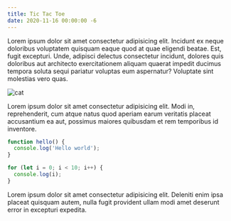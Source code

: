 ```yaml
---
title: Tic Tac Toe
date: 2020-11-16 00:00:00 -6
---
```


Lorem ipsum dolor sit amet consectetur adipisicing elit. Incidunt ex neque
doloribus voluptatem quisquam eaque quod at quae eligendi beatae. Est, fugit
excepturi. Unde, adipisci delectus consectetur incidunt, dolores quis doloribus
aut architecto exercitationem aliquam quaerat impedit ducimus tempora soluta
sequi pariatur voluptas eum aspernatur? Voluptate sint molestias vero quas.

![cat](https://placekitten.com/600/400)

Lorem ipsum dolor sit amet consectetur adipisicing elit. Modi in, reprehenderit,
cum atque natus quod aperiam earum veritatis placeat accusantium ea aut,
possimus maiores quibusdam et rem temporibus id inventore.

```javascript
function hello() {
  console.log('Hello world');
}

for (let i = 0; i < 10; i++) {
  console.log(i);
}
```

Lorem ipsum dolor sit amet consectetur adipisicing elit. Deleniti enim ipsa
placeat quisquam autem, nulla fugit provident ullam modi amet deserunt error in
excepturi expedita.
